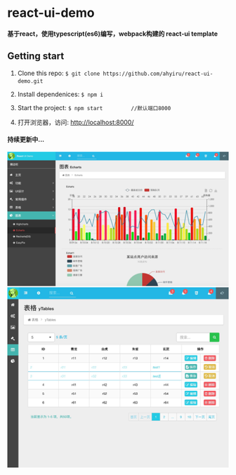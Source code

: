 # react-ui-demo
#### 基于react，使用typescript(es6)编写，webpack构建的 react-ui template

## Getting start
1. Clone this repo:
`
$ git clone https://github.com/ahyiru/react-ui-demo.git
`

2. Install dependenices:
`
$ npm i
`

3. Start the project:
`
$ npm start 		//默认端口8000
`

4. 打开浏览器，访问: [http://localhost:8000/](http://localhost:8000/)

#### 持续更新中...

![charts](doc/charts.png)
![tables](doc/tables.png)
